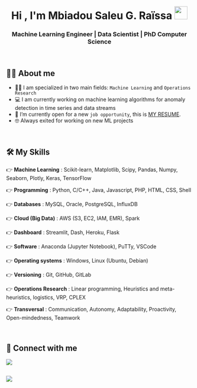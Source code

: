 <h1 align="center">Hi , I'm Mbiadou Saleu G. Raïssa <img src="https://media.giphy.com/media/hvRJCLFzcasrR4ia7z/giphy.gif" width="35"></h1>
<p align="center">  
  <h3 align="center">Machine Learning Engineer | Data Scientist | PhD Computer Science</h3>
</p>

<br>

## :sassy_man:  About me
- 👩‍💻 I am specialized in two main fields: `Machine Learning` and `Operations Research`
- :computer: I am currently working on machine learning algorithms for anomaly detection in time series and data streams
- :thinking: I’m currently open for a new `job opportunity`, this is [MY RESUME](https://drive.google.com/file/d/1WVzXg86D8rvHM5CcgFxlMreiGau_TGHD/view?usp=sharing).
- :nerd_face: Always exited for working on new ML projects

<br>

## 🛠️ My Skills

👉 **Machine Learning** : Scikit-learn, Matplotlib, Scipy, Pandas, Numpy, Seaborn, Plotly, Keras, TensorFlow

👉 **Programming** : Python, C/C++, Java, Javascript, PHP, HTML, CSS, Shell

👉 **Databases** : MySQL, Oracle, PostgreSQL, InfluxDB

👉 **Cloud (Big Data)** : AWS (S3, EC2, IAM, EMR), Spark

👉 **Dashboard** : Streamlit, Dash, Heroku, Flask   

👉 **Software** : Anaconda (Jupyter Notebook), PuTTy, VSCode

👉 **Operating systems** : Windows, Linux (Ubuntu, Debian)   

👉 **Versioning** : Git, GitHub, GitLab

👉 **Operations Research** : Linear programming, Heuristics and meta-heuristics, logistics, VRP, CPLEX 

👉 **Transversal** : Communication, Autonomy, Adaptability, Proactivity, Open-mindedness, Teamwork

<br/>


## 💬 Connect with me

[![](https://img.shields.io/badge/FIND_ME_ON-LinkedIn-0A66C2?style=for-the-badge&logo=LinkedIn)](https://www.linkedin.com/in/gertrude-ra%C3%AFssa-mbiadou-saleu-82b561a5/)

[![](https://img.shields.io/badge/CHECK_OUT-My_Website-2FCEA0?style=for-the-badge&logo=Skyliner)](https://raissasaleu.netlify.app/)
-----
